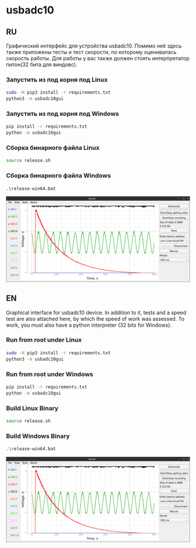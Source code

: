 # usbadc10

## RU
Графический интерфейс для устройства usbadc10.
Помимо неё здесь также приложены тесты и тест скорости, по которому оценивалась скорость работы. 
Для работы у вас также должен стоять интерпретатор питон(32 бита для виндовс).

### Запустить из под корня под Linux
```bash
sudo -H pip3 install -r requirements.txt
python3 -m usbadc10gui
```
### Запустить из под корня под Windows
```bash
pip install -r requirements.txt
python -m usbadc10gui
```
### Сборка бинарного файла Linux
```bash
source release.sh
```
### Сборка бинарного файла Windows
```bash
.\release-win64.bat
```
![Скриншот совта](screen.png)

## EN
Graphical interface for usbadc10 device.
In addition to it, tests and a speed test are also attached here, by which the speed of work was assessed.
To work, you must also have a python interpreter (32 bits for Windows). 

### Run from root under Linux
```bash
sudo -H pip3 install -r requirements.txt
python3 -m usbadc10gui
```
### Run from root under Windows
```bash
pip install -r requirements.txt
python -m usbadc10gui
```
### Build Linux Binary
```bash
source release.sh
```
### Build Windows Binary
```bash
.\release-win64.bat
```
![Owt screenshot](screen.png)